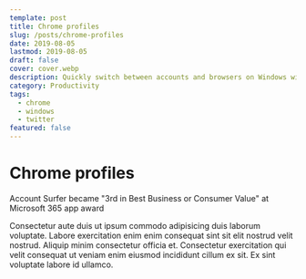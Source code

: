 ```yaml
---
template: post
title: Chrome profiles
slug: /posts/chrome-profiles
date: 2019-08-05
lastmod: 2019-08-05
draft: false
cover: cover.webp
description: Quickly switch between accounts and browsers on Windows with Account Surfer.
category: Productivity
tags: 
  - chrome
  - windows
  - twitter
featured: false
---
```


# Chrome profiles

Account Surfer became "3rd in Best Business or Consumer Value" at Microsoft 365 app award

Consectetur aute duis ut ipsum commodo adipisicing duis laborum voluptate. Labore exercitation enim enim consequat sint sit elit nostrud velit nostrud. Aliquip minim consectetur officia et. Consectetur exercitation qui velit consequat ut veniam enim eiusmod incididunt cillum ex sit. Ex sint voluptate labore id ullamco.
